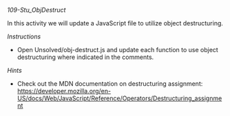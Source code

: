 *109-Stu_ObjDestruct*

In this activity we will update a JavaScript file to utilize object destructuring.

*Instructions*

* Open Unsolved/obj-destruct.js and update each function to use object destructuring where indicated in the comments.

*Hints*

* Check out the MDN documentation on destructuring assignment: https://developer.mozilla.org/en-US/docs/Web/JavaScript/Reference/Operators/Destructuring_assignment